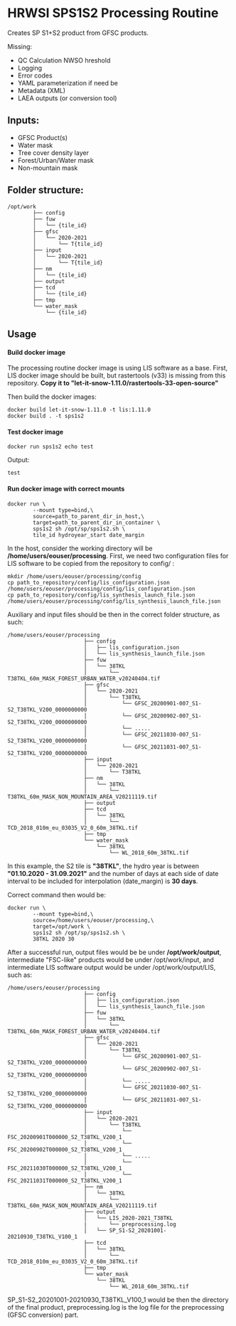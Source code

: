 # HRWSI SPS1S2 Processing Routine

Creates SP S1+S2 product from GFSC products.

Missing:
- QC Calculation NWSO hreshold
- Logging
- Error codes
- YAML parameterization if need be
- Metadata (XML)
- LAEA outputs (or conversion tool)

## Inputs:
- GFSC Product(s)
- Water mask
- Tree cover density layer
- Forest/Urban/Water mask
- Non-mountain mask

## Folder structure:

    /opt/work
            ├── config
            ├── fuw
            │   └── {tile_id}
            ├── gfsc
            │   └── 2020-2021
            │       └── T{tile_id}
            ├── input
            │   └── 2020-2021
            │       └── T{tile_id}
            ├── nm
            │   └── {tile_id}
            ├── output
            ├── tcd
            │   └── {tile_id}
            ├── tmp
            └── water_mask
                └── {tile_id}

## Usage

#### Build docker image
The processing routine docker image is using LIS software as a base. First, LIS docker image should be built, but rastertools (v33) is missing from this repository. **Copy it to "let-it-snow-1.11.0/rastertools-33-open-source"**

Then build the docker images:

    docker build let-it-snow-1.11.0 -t lis:1.11.0
    docker build . -t sps1s2

#### Test docker image

    docker run sps1s2 echo test

Output:

    test

#### Run docker image with correct mounts

    docker run \
            --mount type=bind,\
            source=path_to_parent_dir_in_host,\
            target=path_to_parent_dir_in_container \
            sps1s2 sh /opt/sp/sps1s2.sh \
            tile_id hydroyear_start date_margin

In the host, consider the working directory will be **/home/users/eouser/processing**.
First, we need two configuration files for LIS software to be copied from the repository to config/ :

    mkdir /home/users/eouser/processing/config
    cp path_to_repository/config/lis_configuration.json /home/users/eouser/processing/config/lis_configuration.json
    cp path_to_repository/config/lis_synthesis_launch_file.json /home/users/eouser/processing/config/lis_synthesis_launch_file.json

Auxiliary and input files should be then in the correct folder structure, as such:

    /home/users/eouser/processing
                            ├── config
                            │   ├── lis_configuration.json
                            │   └── lis_synthesis_launch_file.json
                            ├── fuw
                            │   └── 38TKL
                            │       └── T38TKL_60m_MASK_FOREST_URBAN_WATER_v20240404.tif
                            ├── gfsc
                            │   └── 2020-2021
                            │       └── T38TKL
                            │           └── GFSC_20200901-007_S1-S2_T38TKL_V200_0000000000
                            │           └── GFSC_20200902-007_S1-S2_T38TKL_V200_0000000000
                            │           └── .....
                            │           └── GFSC_20211030-007_S1-S2_T38TKL_V200_0000000000
                            │           └── GFSC_20211031-007_S1-S2_T38TKL_V200_0000000000
                            ├── input
                            │   └── 2020-2021
                            │       └── T38TKL
                            ├── nm
                            │   └── 38TKL
                            │       └── T38TKL_60m_MASK_NON_MOUNTAIN_AREA_V20211119.tif
                            ├── output
                            ├── tcd
                            │   └── 38TKL
                            │       └── TCD_2018_010m_eu_03035_V2_0_60m_38TKL.tif
                            ├── tmp
                            └── water_mask
                                └── 38TKL
                                    └── WL_2018_60m_38TKL.tif

In this example, the S2 tile is **"38TKL"**, the hydro year is between **"01.10.2020 - 31.09.2021"** and the number of days at each side of date interval to be included for interpolation (date_margin) is **30 days**.

Correct command then would be:

    docker run \
            --mount type=bind,\
            source=/home/users/eouser/processing,\
            target=/opt/work \
            sps1s2 sh /opt/sp/sps1s2.sh \
            38TKL 2020 30

After a successful run, output files would be be under **/opt/work/output**, intermediate "FSC-like" products would be under /opt/work/input, and intermediate LIS software output would be under /opt/work/output/LIS, such as:

    /home/users/eouser/processing
                            ├── config
                            │   ├── lis_configuration.json
                            │   └── lis_synthesis_launch_file.json
                            ├── fuw
                            │   └── 38TKL
                            │       └── T38TKL_60m_MASK_FOREST_URBAN_WATER_v20240404.tif
                            ├── gfsc
                            │   └── 2020-2021
                            │       └── T38TKL
                            │           └── GFSC_20200901-007_S1-S2_T38TKL_V200_0000000000
                            │           └── GFSC_20200902-007_S1-S2_T38TKL_V200_0000000000
                            │           └── .....
                            │           └── GFSC_20211030-007_S1-S2_T38TKL_V200_0000000000
                            │           └── GFSC_20211031-007_S1-S2_T38TKL_V200_0000000000
                            ├── input
                            │   └── 2020-2021
                            │       └── T38TKL
                            │           └── FSC_20200901T000000_S2_T38TKL_V200_1
                            │           └── FSC_20200902T000000_S2_T38TKL_V200_1
                            │           └── .....
                            │           └── FSC_20211030T000000_S2_T38TKL_V200_1
                            │           └── FSC_20211031T000000_S2_T38TKL_V200_1
                            ├── nm
                            │   └── 38TKL
                            │       └── T38TKL_60m_MASK_NON_MOUNTAIN_AREA_V20211119.tif
                            ├── output
                            │   └── LIS_2020-2021_T38TKL
                            |       └── preprocessing.log
                            │   └── SP_S1-S2_20201001-20210930_T38TKL_V100_1
                            ├── tcd
                            │   └── 38TKL
                            │       └── TCD_2018_010m_eu_03035_V2_0_60m_38TKL.tif
                            ├── tmp
                            └── water_mask
                                └── 38TKL
                                    └── WL_2018_60m_38TKL.tif

 SP_S1-S2_20201001-20210930_T38TKL_V100_1 would be then the directory of the final product, preprocessing.log is the log file for the preprocessing (GFSC conversion) part.
